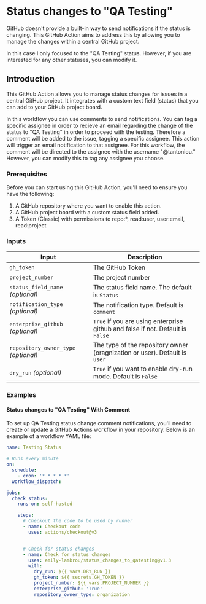 # Status changes to "QA Testing"

GitHub doesn't provide a built-in way to send notifications if the status is changing. This
GitHub Action aims to address this by allowing you to manage the changes within a central GitHub project.

In this case I only focused to the "QA Testing" status. However, if you are interested for any other statuses, 
you can modify it.

## Introduction

This GitHub Action allows you to manage status changes for issues in a central GitHub project. It integrates with a custom
text field (status) that you can add to your GitHub project board. 

In this workflow you can use comments to send notifications. You can tag a specific assignee in order to recieve
an email regarding the change of the status to "QA Testing" in order to proceed with the testing. Therefore a comment 
will be added to the issue, tagging a specific assignee. This action will trigger an email notification to that assignee. 
For this workflow, the comment will be directed to the assignee with the username "@tantoniou." However, you can modify this to tag any assignee you choose.

### Prerequisites

Before you can start using this GitHub Action, you'll need to ensure you have the following:

1. A GitHub repository where you want to enable this action.
2. A GitHub project board with a custom status field added.
3. A Token (Classic) with permissions to repo:*, read:user, user:email, read:project

### Inputs

| Input                                | Description                                                                                      |
|--------------------------------------|--------------------------------------------------------------------------------------------------|
| `gh_token`                           | The GitHub Token                                                                                 |
| `project_number`                     | The project number                                                                               |                                                          
| `status_field_name` _(optional)_     | The status field name. The default is `Status`                                                   |
| `notification_type` _(optional)_     | The notification type. Default is `comment`          |
| `enterprise_github` _(optional)_     | `True` if you are using enterprise github and false if not. Default is `False`                   |
| `repository_owner_type` _(optional)_ | The type of the repository owner (oragnization or user). Default is `user`                       |
| `dry_run` _(optional)_               | `True` if you want to enable dry-run mode. Default is `False`                                    |


### Examples

#### Status changes to "QA Testing" With Comment
To set up QA Testing status change comment notifications, you'll need to create or update a GitHub Actions workflow in your repository. Below is
an example of a workflow YAML file:

```yaml
name: Testing Status

# Runs every minute
on:
  schedule:
    - cron: '* * * * *'
  workflow_dispatch:

jobs:
  check_status:
    runs-on: self-hosted

    steps:
      # Checkout the code to be used by runner
      - name: Checkout code
        uses: actions/checkout@v3


      # Check for status changes
      - name: Check for status changes
        uses: emily-lambrou/status_changes_to_qatesting@v1.3
        with:
          dry_run: ${{ vars.DRY_RUN }}           
          gh_token: ${{ secrets.GH_TOKEN }}      
          project_number: ${{ vars.PROJECT_NUMBER }} 
          enterprise_github: 'True'
          repository_owner_type: organization
        
```

